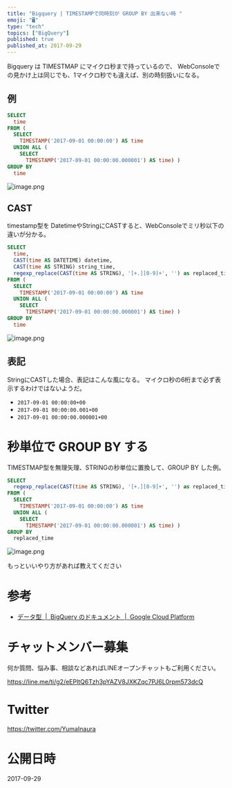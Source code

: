 ```yaml
---
title: "Bigquery | TIMESTAMPで同時刻が GROUP BY 出来ない時 "
emoji: "🖥"
type: "tech"
topics: ["BigQuery"]
published: true
published_at: 2017-09-29
---
```


Bigquery は TIMESTMAP にマイクロ秒まで持っているので、
WebConsoleでの見かけ上は同じでも、1マイクロ秒でも違えば、別の時刻扱いになる。


## 例

```sql
SELECT
  time
FROM (
  SELECT
    TIMESTAMP('2017-09-01 00:00:00') AS time
  UNION ALL (
    SELECT
      TIMESTAMP('2017-09-01 00:00:00.000001') AS time) )
GROUP BY
  time
```

![image.png](https://qiita-image-store.s3.amazonaws.com/0/89618/4cb97887-c26f-1fc2-566d-6fbd1021fd8c.png)

## CAST

timestamp型を DatetimeやStringにCASTすると、WebConsoleでミリ秒以下の違いが分かる。

```sql
SELECT
  time,
  CAST(time AS DATETIME) datetime,
  CAST(time AS STRING) string_time,
  regexp_replace(CAST(time AS STRING), '[+.][0-9]+', '') as replaced_time
FROM (
  SELECT
    TIMESTAMP('2017-09-01 00:00:00') AS time
  UNION ALL (
    SELECT
      TIMESTAMP('2017-09-01 00:00:00.000001') AS time) )
GROUP BY
  time
```


![image.png](https://qiita-image-store.s3.amazonaws.com/0/89618/ea21a7b4-6c3a-1288-b014-8b85f42367db.png)

## 表記

StringにCASTした場合、表記はこんな風になる。
マイクロ秒の6桁まで必ず表示するわけではないようだ。

- `2017-09-01 00:00:00+00`
- `2017-09-01 00:00:00.001+00`
- `2017-09-01 00:00:00.000001+00`

# 秒単位で GROUP BY する

TIMESTMAP型を無理矢理、STRINGの秒単位に置換して、GROUP BY した例。

```sql
SELECT
  regexp_replace(CAST(time AS STRING), '[+.][0-9]+', '') as replaced_time
FROM (
  SELECT
    TIMESTAMP('2017-09-01 00:00:00') AS time
  UNION ALL (
    SELECT
      TIMESTAMP('2017-09-01 00:00:00.000001') AS time) )
GROUP BY
  replaced_time
```

![image.png](https://qiita-image-store.s3.amazonaws.com/0/89618/f78c040a-a5df-e82f-299e-c7788cac94aa.png)

もっといいやり方があれば教えてください

# 参考

- [データ型  |  BigQuery のドキュメント  |  Google Cloud Platform](https://cloud.google.com/bigquery/data-types?hl=ja)








<!-- Update From Qiita API -->

# チャットメンバー募集


何か質問、悩み事、相談などあればLINEオープンチャットもご利用ください。

https://line.me/ti/g2/eEPltQ6Tzh3pYAZV8JXKZqc7PJ6L0rpm573dcQ





# Twitter


https://twitter.com/YumaInaura


<!-- Update From Qiita API -->



# 公開日時

2017-09-29
